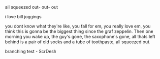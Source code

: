 all squeezed out- out- out

i love bill joggings

you dont know what they're like, you fall for em, you really love em, you think this is gonna be the biggest thing since the graf zeppelin. Then one morning you wake up, the guy's gone, the saxophone's gone, all thats left behind is a pair of old socks and
a tube of toothpaste,
all squeezed out.

branching test - ScrDesh